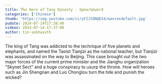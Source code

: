 ```yaml
---
title: The Hero of Tang Dynasty - Spear&Sword
categories: ['Chinese']
thumb: 'https://img.youtube.com/vi/yFIJtDNQE54/maxresdefault.jpg'
pudate: 2024-07-14T17:38:40
videos: 2024-07-14-17-37-00
author: tin-sokhavuth
---
```

The king of Tang was addicted to the technique of five planets and elephants, and named the Taoist Tianjizi as the national teacher, but Tianjizi was assassinated on the way to Beijing. This case brought out the two major forces of the current prime minister and the Jianghu organization "Skynet Sect" and a huge conspiracy to usurp the throne. How will heroes such as Jin Shengnan and Luo Chonglou turn the tide and punish the wicked?